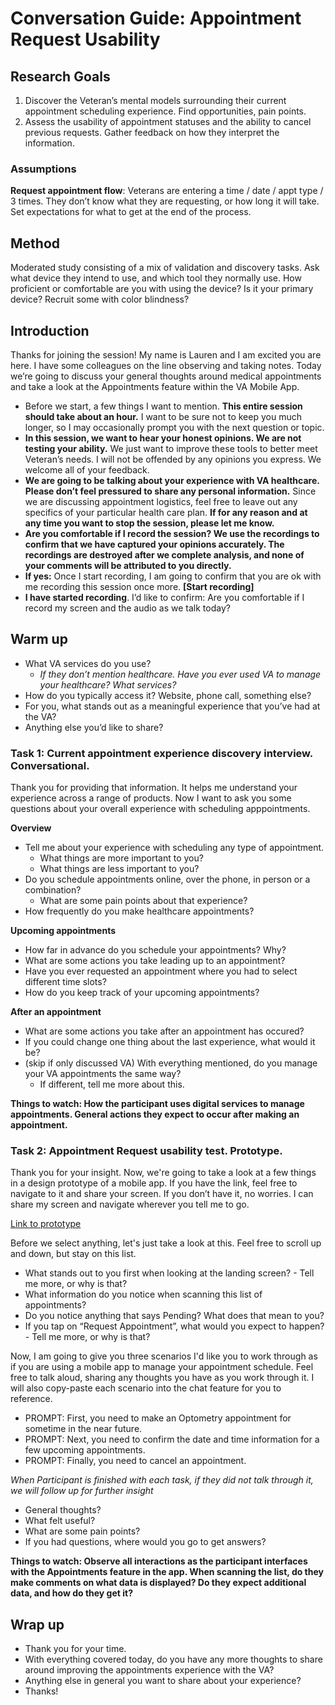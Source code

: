 # Conversation Guide: Appointment Request Usability


## Research Goals

1. Discover the Veteran’s mental models surrounding their current appointment scheduling experience. Find opportunities, pain points.
2. Assess the usability of appointment statuses and the ability to cancel previous requests. Gather feedback on how they interpret the information.


### Assumptions

**Request appointment flow**: Veterans are entering a time / date / appt type / 3 times. They don’t know what they are requesting, or how long it will take. Set expectations for what to get at the end of the process.


## Method

Moderated study consisting of a mix of validation and discovery tasks. Ask what device they intend to use, and which tool they normally use. How proficient or comfortable are you with using the device? Is it your primary device? Recruit some with color blindness?


## Introduction

Thanks for joining the session! My name is Lauren and I am excited you are here. I have some colleagues on the line observing and taking notes. Today we’re going to discuss your general thoughts around medical appointments and take a look at the Appointments feature within the VA Mobile App.

* Before we start, a few things I want to mention. **This entire session should take about an hour.** I want to be sure not to keep you much longer, so I may occasionally prompt you with the next question or topic.
* **In this session, we want to hear your honest opinions. We are not testing your ability.** We just want to improve these tools to better meet Veteran’s needs. I will not be offended by any opinions you express. We welcome all of your feedback.
* **We are going to be talking about your experience with VA healthcare. Please don’t feel pressured to share any personal information.** Since we are discussing appointment logistics, feel free to leave out any specifics of your particular health care plan. **If for any reason and at any time you want to stop the session, please let me know.**
* **Are you comfortable if I record the session? We use the recordings to confirm that we have captured your opinions accurately. The recordings are destroyed after we complete analysis, and none of your comments will be attributed to you directly.**
* **If yes:** Once I start recording, I am going to confirm that you are ok with me recording this session once more. **[Start recording]**
* **I have started recording**. I’d like to confirm: Are you comfortable if I record my screen and the audio as we talk today?


## Warm up

- What VA services do you use?
	- *If they don’t mention healthcare. Have you ever used VA to manage your healthcare? What services?*
- How do you typically access it? Website, phone call, something else?
- For you, what stands out as a meaningful experience that you’ve had at the VA?
- Anything else you’d like to share? 


### Task 1: Current appointment experience discovery interview. Conversational.

Thank you for providing that information. It helps me understand your experience across a range of products. Now I want to ask you some questions about your overall experience with scheduling apppointments. 

**Overview**

- Tell me about your experience with scheduling any type of appointment. 
	* What things are more important to you? 
	* What things are less important to you?
- Do you schedule appointments online, over the phone, in person or a combination?
	* What are some pain points about that experience?
- How frequently do you make healthcare appointments?

**Upcoming appointments**

- How far in advance do you schedule your appointments? Why?
- What are some actions you take leading up to an appointment? 
- Have you ever requested an appointment where you had to select different time slots? 
- How do you keep track of your upcoming appointments?

**After an appointment**

- What are some actions you take after an appointment has occured?
- If you could change one thing about the last experience, what would it be?
- (skip if only discussed VA) With everything mentioned, do you manage your VA appointments the same way?
	- If different, tell me more about this.

**Things to watch: How the participant uses digital services to manage appointments. General actions they expect to occur after making an appointment.**


### Task 2: Appointment Request usability test. Prototype.

Thank you for your insight. Now, we're going to take a look at a few things in a design prototype of a mobile app. If you have the link, feel free to navigate to it and share your screen. If you don’t have it, no worries. I can share my screen and navigate wherever you tell me to go.  

[Link to prototype](https://www.sketch.com/s/a755a2f8-0d0d-456e-8327-61a5d31b0a97/a/52jgk4w/play)

Before we select anything, let's just take a look at this. Feel free to scroll up and down, but stay on this list. 
- What stands out to you first when looking at the landing screen?
        - Tell me more, or why is that?
- What information do you notice when scanning this list of appointments?
- Do you notice anything that says Pending? What does that mean to you? 
- If you tap on “Request Appointment”, what would you expect to happen?
        - Tell me more, or why is that?

Now, I am going to give you three scenarios I'd like you to work through as if you are using a mobile app to manage your appointment schedule. Feel free to talk aloud, sharing any thoughts you have as you work through it. I will also copy-paste each scenario into the chat feature for you to reference.
- PROMPT: First, you need to make an Optometry appointment for sometime in the near future.  
- PROMPT: Next, you need to confirm the date and time information for a few upcoming appointments. 
- PROMPT: Finally, you need to cancel an appointment.  

*When Participant is finished with each task, if they did not talk through it, we will follow up for further insight*
- General thoughts?
- What felt useful?
- What are some pain points?
- If you had questions, where would you go to get answers?
        
**Things to watch: Observe all interactions as the participant interfaces with the Appointments feature in the app. When scanning the list, do they make comments on what data is displayed? Do they expect additional data, and how do they get it?**


## Wrap up

- Thank you for your time. 
- With everything covered today, do you have any more thoughts to share around improving the appointments experience with the VA?
- Anything else in general you want to share about your experience?
- Thanks!

